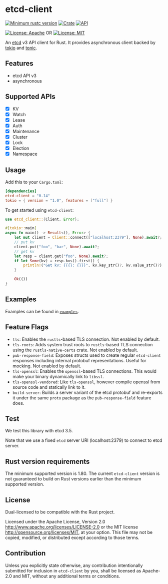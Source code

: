# etcd-client

[![Minimum rustc version](https://img.shields.io/badge/rustc-1.80+-lightgray.svg)](https://github.com/etcdv3/etcd-client#rust-version-requirements)
[![Crate](https://img.shields.io/crates/v/etcd-client.svg)](https://crates.io/crates/etcd-client)
[![API](https://docs.rs/etcd-client/badge.svg)](https://docs.rs/etcd-client)

[![License: Apache](https://img.shields.io/badge/License-Apache%202.0-red.svg)](LICENSE-APACHE)
OR
[![License: MIT](https://img.shields.io/badge/license-MIT-blue.svg)](LICENSE-MIT)

An [etcd](https://github.com/etcd-io/etcd) v3 API client for Rust.
It provides asynchronous client backed by [tokio](https://github.com/tokio-rs/tokio)
and [tonic](https://github.com/hyperium/tonic).

## Features

- etcd API v3
- asynchronous

## Supported APIs

- [x] KV
- [x] Watch
- [x] Lease
- [x] Auth
- [x] Maintenance
- [x] Cluster
- [x] Lock
- [x] Election
- [x] Namespace

## Usage

Add this to your `Cargo.toml`:

```toml
[dependencies]
etcd-client = "0.14"
tokio = { version = "1.0", features = ["full"] }
```

To get started using `etcd-client`:

```rust
use etcd_client::{Client, Error};

#[tokio::main]
async fn main() -> Result<(), Error> {
    let mut client = Client::connect(["localhost:2379"], None).await?;
    // put kv
    client.put("foo", "bar", None).await?;
    // get kv
    let resp = client.get("foo", None).await?;
    if let Some(kv) = resp.kvs().first() {
        println!("Get kv: {{{}: {}}}", kv.key_str()?, kv.value_str()?);
    }

    Ok(())
}
```

## Examples

Examples can be found in [`examples`](./examples).

## Feature Flags

- `tls`: Enables the `rustls`-based TLS connection. Not enabled by default.
- `tls-roots`: Adds system trust roots to `rustls`-based TLS connection using the `rustls-native-certs` crate. Not
  enabled by default.
- `pub-response-field`: Exposes structs used to create regular `etcd-client` responses including internal protobuf
  representations. Useful for mocking. Not enabled by default.
- `tls-openssl`: Enables the `openssl`-based TLS connections. This would make your binary dynamically link to `libssl`.
- `tls-openssl-vendored`: Like `tls-openssl`, however compile openssl from source code and statically link to it.
- `build-server`: Builds a server variant of the etcd protobuf and re-exports it under the same `proto` package as the `pub-response-field` feature does.

## Test

We test this library with etcd 3.5.

Note that we use a fixed `etcd` server URI (localhost:2379) to connect to etcd server.

## Rust version requirements

The minimum supported version is 1.80. The current `etcd-client` version is not guaranteed to build on Rust versions
earlier than the minimum supported version.

## License

Dual-licensed to be compatible with the Rust project.

Licensed under the Apache License, Version 2.0 http://www.apache.org/licenses/LICENSE-2.0 or the MIT
license http://opensource.org/licenses/MIT, at your option. This file may not be copied, modified, or distributed except
according to those terms.

## Contribution

Unless you explicitly state otherwise, any contribution intentionally submitted
for inclusion in `etcd-client` by you, shall be licensed as Apache-2.0 and MIT, without any additional
terms or conditions.
